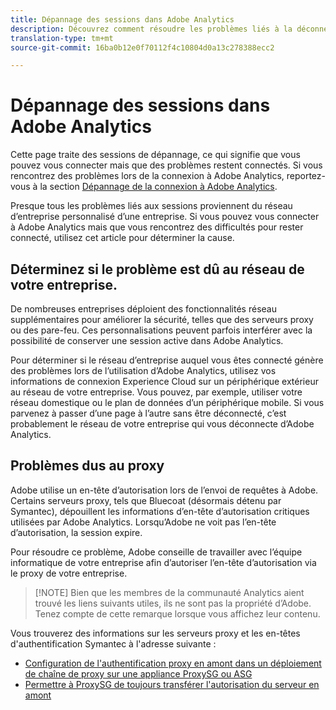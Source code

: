 ```yaml
---
title: Dépannage des sessions dans Adobe Analytics
description: Découvrez comment résoudre les problèmes liés à la déconnexion d’Adobe Analytics.
translation-type: tm+mt
source-git-commit: 16ba0b12e0f70112f4c10804d0a13c278388ecc2

---
```



# Dépannage des sessions dans Adobe Analytics

Cette page traite des sessions de dépannage, ce qui signifie que vous pouvez vous connecter mais que des problèmes restent connectés. Si vous rencontrez des problèmes lors de la connexion à Adobe Analytics, reportez-vous à la section [Dépannage de la connexion à Adobe Analytics](troubleshoot-login.md).

Presque tous les problèmes liés aux sessions proviennent du réseau d’entreprise personnalisé d’une entreprise. Si vous pouvez vous connecter à Adobe Analytics mais que vous rencontrez des difficultés pour rester connecté, utilisez cet article pour déterminer la cause.

## Déterminez si le problème est dû au réseau de votre entreprise.

De nombreuses entreprises déploient des fonctionnalités réseau supplémentaires pour améliorer la sécurité, telles que des serveurs proxy ou des pare-feu. Ces personnalisations peuvent parfois interférer avec la possibilité de conserver une session active dans Adobe Analytics.

Pour déterminer si le réseau d’entreprise auquel vous êtes connecté génère des problèmes lors de l’utilisation d’Adobe Analytics, utilisez vos informations de connexion Experience Cloud sur un périphérique extérieur au réseau de votre entreprise. Vous pouvez, par exemple, utiliser votre réseau domestique ou le plan de données d’un périphérique mobile. Si vous parvenez à passer d’une page à l’autre sans être déconnecté, c’est probablement le réseau de votre entreprise qui vous déconnecte d’Adobe Analytics.

## Problèmes dus au proxy

Adobe utilise un en-tête d’autorisation lors de l’envoi de requêtes à Adobe. Certains serveurs proxy, tels que Bluecoat (désormais détenu par Symantec), dépouillent les informations d’en-tête d’autorisation critiques utilisées par Adobe Analytics. Lorsqu’Adobe ne voit pas l’en-tête d’autorisation, la session expire.

Pour résoudre ce problème, Adobe conseille de travailler avec l’équipe informatique de votre entreprise afin d’autoriser l’en-tête d’autorisation via le proxy de votre entreprise.

> [!NOTE] Bien que les membres de la communauté Analytics aient trouvé les liens suivants utiles, ils ne sont pas la propriété d’Adobe. Tenez compte de cette remarque lorsque vous affichez leur contenu.

Vous trouverez des informations sur les serveurs proxy et les en-têtes d'authentification Symantec à l'adresse suivante :

* [Configuration de l'authentification proxy en amont dans un déploiement de chaîne de proxy sur une appliance ProxySG ou ASG](https://support.symantec.com/en_US/article.TECH246122.html)
* [Permettre à ProxySG de toujours transférer l'autorisation du serveur en amont](https://support.symantec.com/en_US/article.TECH244708.html)
